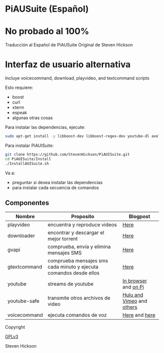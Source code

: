 # PiAUSuite (Español)

# No probado al 100%

Traducción al Español de PiAUSuite Original de Steven Hickson

# Interfaz de usuario alternativa

Incluye voicecommand, download, playvideo, and textcommand scripts

Esto requiere:

* boost
* curl
* xterm
* espeak
* algunas otras cosas

Para instalar las dependencias, ejecute:
```bash
sudo apt-get install -y libboost-dev libboost-regex-dev youtube-dl axel curl xterm libcurl4-gnutls-dev mpg123 flac sox
```

Para instalar PiAUISuite:
```bash
git clone https://github.com/StevenHickson/PiAUISuite.git
cd PiAUISuite/Install
./InstallAUISuite.sh
```

Va a:
* preguntar si desea instalar las dependencias
* para instalar cada secuencia de comandos

## Componentes

Nombre | Proposito | Blogpost
-----|---------|---------
playvideo | encuentra y reproduce videos | [Here](http://stevenhickson.blogspot.com/2013/03/playing-videos-intelligently-with.html)
downloader | encontrar y descargar el mejor torrent | [Here](http://stevenhickson.blogspot.com/2013/03/automatically-downloading-torrents-with.html)
gvapi | comprueba, envía y elimina mensajes SMS | [Here](http://stevenhickson.blogspot.com/2013/05/using-google-voice-c-api.html)
gtextcommand | comprueba mensajes sms cada minuto y ejecuta comandos desde ellos | [Here](http://stevenhickson.blogspot.com/2013/03/controlling-raspberry-pi-via-text.html)
youtube | streams de youtube | [In browser](http://stevenhickson.blogspot.com/2013/06/playing-youtube-videos-in-browser-on.html) and [on Pi](http://stevenhickson.blogspot.com/2013/04/using-youtube-on-raspberry-pi-without.html)
youtube-safe | transmite otros archivos de video | [Hulu and Vimeo](http://stevenhickson.blogspot.com/2013/06/getting-huluvimeo-to-work-on-raspberry.html) and [others](http://stevenhickson.blogspot.com/2013/06/streaming-other-hd-video-sites-on.html)
voicecommand | ejecuta comandos de voz | [Here](http://stevenhickson.blogspot.com/2013/05/voice-command-v20-for-raspberry-pi.html) and [here](http://stevenhickson.blogspot.com/2013/04/voice-control-on-raspberry-pi.html)

Copyright

[GPLv3](https://tldrlegal.com/license/gnu-general-public-license-v3-(gpl-3))

Steven Hickson


